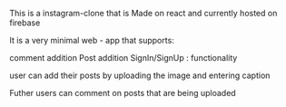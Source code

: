 This is a instagram-clone that is Made on react and currently hosted on firebase 

It is a very minimal web - app that supports:

comment addition
Post addition
SignIn/SignUp : functionality


user can add their posts by uploading the image and entering caption  

Futher users can comment on posts that are being uploaded
